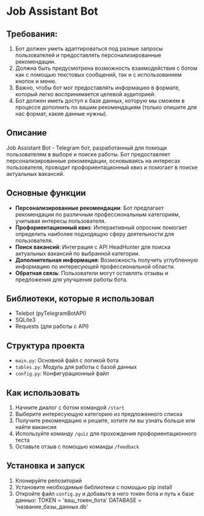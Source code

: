 # Job Assistant Bot

## Требования:
1. Бот должен уметь адаптироваться под разные запросы пользователей и предоставлять персонализированные рекомендации.
2. Должна быть предусмотрена возможность взаимодействия с ботом как с помощью текстовых сообщений, так и с использованием кнопок и меню.
3. Важно, чтобы бот мог предоставлять информацию в формате, который легко воспринимается целевой аудиторией.
4. Бот должен иметь доступ к базе данных, которую мы сможем в процессе дополнить по вашим рекомендациям (только опишите для нас формат, какие данные нужны).

## Описание

Job Assistant Bot - Telegram бот, разработанный для помощи пользователям в выборе и поиске работы. Бот предоставляет персонализированные рекомендации, основываясь на интересах пользователя, проводит профориентационный квиз и помогает в поиске актуальных вакансий.

## Основные функции

- **Персонализированные рекомендации**: Бот предлагает рекомендации по различным профессиональным категориям, учитывая интересы пользователя.
- **Профориентационный квиз**: Интерактивный опросник помогает определить наиболее подходящую сферу деятельности для пользователя.
- **Поиск вакансий**: Интеграция с API HeadHunter для поиска актуальных вакансий по выбранной категории.
- **Дополнительная информация**: Возможность получить углубленную информацию по интересующей профессиональной области.
- **Обратная связь**: Пользователи могут оставлять отзывы и предложения для улучшения работы бота.

## Библиотеки, которые я использовал

- Telebot (pyTelegramBotAPI)
- SQLite3
- Requests (для работы с API)

## Структура проекта

- `main.py`: Основной файл с логикой бота
- `tables.py`: Модуль для работы с базой данных
- `config.py`: Конфигурационный файл

## Как использовать

1. Начните диалог с ботом командой `/start`
2. Выберите интересующую категорию из предложенного списка
3. Получите рекомендацию и решите, хотите ли вы узнать больше или найти вакансии
4. Используйте команду `/quiz` для прохождения профориентационного теста
5. Оставьте отзыв с помощью команды `/feedback`

## Установка и запуск

1. Клонируйте репозиторий
2. Установите необходимые библиотеки с помощью pip install 
3. Откройте файл `config.py` и добавьте в него токен бота и путь к базе данных:
   TOKEN = 'ваш_токен_бота'
   DATABASE = 'название_базы_данных.db'
